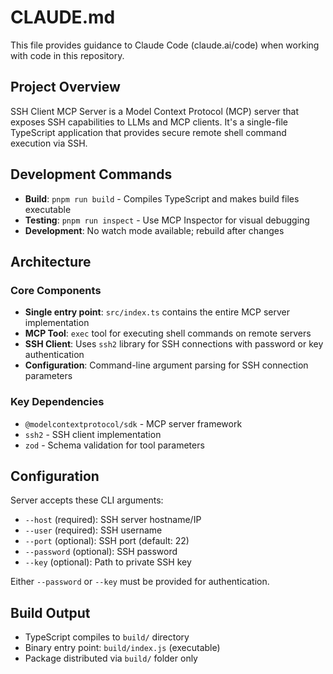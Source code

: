 # CLAUDE.md

This file provides guidance to Claude Code (claude.ai/code) when working with code in this repository.

## Project Overview

SSH Client MCP Server is a Model Context Protocol (MCP) server that exposes SSH capabilities to LLMs and MCP clients. It's a single-file TypeScript application that provides secure remote shell command execution via SSH.

## Development Commands

- **Build**: `pnpm run build` - Compiles TypeScript and makes build files executable
- **Testing**: `pnpm run inspect` - Use MCP Inspector for visual debugging
- **Development**: No watch mode available; rebuild after changes

## Architecture

### Core Components
- **Single entry point**: `src/index.ts` contains the entire MCP server implementation
- **MCP Tool**: `exec` tool for executing shell commands on remote servers
- **SSH Client**: Uses `ssh2` library for SSH connections with password or key authentication
- **Configuration**: Command-line argument parsing for SSH connection parameters

### Key Dependencies
- `@modelcontextprotocol/sdk` - MCP server framework
- `ssh2` - SSH client implementation  
- `zod` - Schema validation for tool parameters

## Configuration

Server accepts these CLI arguments:
- `--host` (required): SSH server hostname/IP
- `--user` (required): SSH username  
- `--port` (optional): SSH port (default: 22)
- `--password` (optional): SSH password
- `--key` (optional): Path to private SSH key

Either `--password` or `--key` must be provided for authentication.

## Build Output

- TypeScript compiles to `build/` directory
- Binary entry point: `build/index.js` (executable)
- Package distributed via `build/` folder only